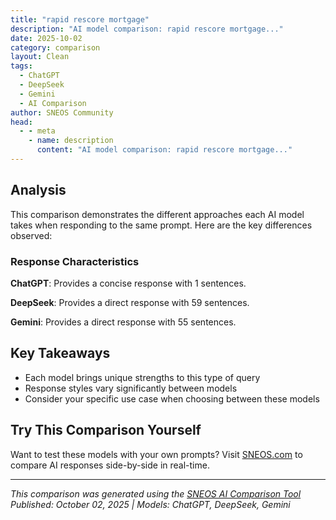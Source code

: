 ```yaml
---
title: "rapid rescore mortgage"
description: "AI model comparison: rapid rescore mortgage..."
date: 2025-10-02
category: comparison
layout: Clean
tags:
  - ChatGPT
  - DeepSeek
  - Gemini
  - AI Comparison
author: SNEOS Community
head:
  - - meta
    - name: description
      content: "AI model comparison: rapid rescore mortgage..."
---
```


<ChatComparison
  title="rapid rescore mortgage"
  prompt="rapid rescore mortgage"
  :responses='{"ChatGPT": "A rapid rescore is a process often used in the mortgage industry to quickly update a borrower&#x27;s credit score based on new information, typically to help them qualify for a loan or to improve terms on an existing mortgage application. This process can be beneficial after a borrower pays down debt or resolves a credit issue that could positively impact their score.\n\nHere’s how the rapid rescore process generally works:\n\n1. **Identify Issues**: A lender or mortgage broker identifies negative items on the borrower&#x27;s credit report that could be addressed to improve the credit score, such as high credit card balances or outdated collections.\n\n2. **Action Taken**: The borrower takes specific actions to improve their credit, such as paying down credit card balances or having inaccuracies corrected. \n\n3. **Verification**: The lender collects the necessary documentation to prove the changes, such as payment receipts or letters showing resolutions.\n\n4. **Submission to Credit Bureau**: The lender submits the updated information to a credit reporting agency using a rapid rescore service. This service helps facilitate the speedy update of the borrower’s credit report.\n\n5. **Updated Credit Score**: The credit reporting agency quickly updates the score based on this new information, often within a few days.\n\n6. **Rerun the Mortgage Application**: With the newly updated credit score, the lender reruns the mortgage application to see if the improved score results in better loan terms or if the borrower qualifies for a mortgage.\n\n**Important Points:**\n- Rapid rescoring is not free; there are costs involved, often borne by the lender or passed on to the borrower.\n- This method is more effective if the action taken directly impacts credit utilization or accounts in good standing.\n- Rapid rescoring is not a process available to individual consumers; it must be done through a lender or broker.\n\nIf you’re considering buying a home or refinancing, it&#x27;s a good idea to discuss this option with your lender if you think your credit situation can be improved quickly.", "DeepSeek": "Of course. Let\u0027s break down what a **Rapid Rescore** is in the context of a mortgage.\n\n### The Simple Definition\n\nA **Rapid Rescore** is a service offered by mortgage lenders, through specialized third-party companies, to quickly update the information on your credit reports *without* changing your actual credit history. Its primary goal is to reflect recent, positive changes in your financial behavior (like paying down debt) that haven\u0027t yet shown up on your official credit reports.\n\nThink of it as hitting the \u0022refresh\u0022 button on your credit score for underwriting purposes.\n\n---\n\n### Why is it Needed?\n\nCredit bureaus (Equifax, Experian, TransUnion) don\u0027t update your credit report in real-time. Creditors typically only report your account information once per month, and there can be a significant lag.\n\nThis creates a problem for mortgage applicants:\n* You pay off a large credit card balance to lower your **credit utilization ratio** (a major factor in your score).\n* You close an old account that was causing issues.\n* A past error on your report gets corrected.\n\nEven though you\u0027ve done these things, your credit score when the lender pulls it might not reflect these improvements. This could mean you get stuck with a higher interest rate or even fail to qualify for the loan.\n\nA rapid rescore forces a fast update to capture these changes.\n\n---\n\n### How the Rapid Rescore Process Works\n\nIt\u0027s a collaborative process initiated by your loan officer or mortgage broker. **You cannot order a rapid rescore yourself.**\n\n1. **Identification:** Your loan officer identifies that a small increase in your credit score would help you qualify for a better loan or a lower interest rate.\n2. **Documentation:** **You must provide proof** of the positive change. This is crucial. Examples include:\n * A bank statement showing a credit card balance was paid off.\n * A letter from a creditor confirming an error has been fixed.\n * A payoff statement for a loan.\n3. **Submission:** The lender submits your proof and a formal request to a specialized rapid rescore company.\n4. **Processing:** The rescore company works directly with the credit bureaus to update the specific items on your report.\n5. **New Score:** Within **3 to 5 business days** (sometimes even faster), the lender receives your updated credit report and new credit score.\n\n**Important:** A rapid rescore does **not** remove accurate negative information (like late payments from 2 years ago). It only updates the specific account information you have proof for.\n\n---\n\n### Key Benefits\n\n* **Speed:** The biggest advantage. Instead of waiting 30-60 days for natural updates, it takes just a few days.\n* **Better Loan Terms:** Even a 20-point increase can potentially save you tens of thousands of dollars over the life of a mortgage by qualifying you for a lower rate.\n* **Loan Approval:** It can be the difference between getting your dream home approved or having your application denied.\n\n---\n\n### Costs and Considerations\n\n* **Cost:** The service isn\u0027t free. Lenders typically charge between **$25 and $100 per tradeline** (per account updated) per credit bureau. The total cost depends on how many items need updating and how many bureaus are involved.\n* **Lender Discretion:** It is a service offered by the lender, not a right of the borrower. The lender must be willing to initiate the process.\n* **No Guarantee:** While it\u0027s designed to increase your score, the outcome is determined by the credit scoring model. In rare cases, a change could have a slightly negative or neutral effect.\n\n---\n\n### Rapid Rescore vs. Credit Repair: A Critical Difference\n\n| Feature | Rapid Rescore | Credit Repair Companies |\n| :--- | :--- | :--- |\n| **Goal** | Quickly reflect **accurate, recent** positive changes. | Dispute and remove **inaccurate or unverifiable** negative items. |\n| **Timeframe** | 3-5 business days. | Can take months or even years. |\n| **Process** | Lender-initiated with **documented proof**. | You hire a company that sends dispute letters to bureaus. |\n| **Cost** | Per-item fee from the lender. | Often monthly fees or large upfront costs. |\n| **Best For** | Mortgage applicants who have recently improved their financial picture. | Individuals with legitimate errors, old collections, or inaccuracies on their reports. |\n\n### When to Ask Your Loan Officer About a Rapid Rescore\n\nYou should bring it up if:\n* You\u0027ve recently paid down significant credit card debt.\n* You\u0027ve corrected an error on your credit report.\n* Your loan officer says you are just a few points away from a better interest rate tier.\n* You are concerned a recent financial move hasn\u0027t been reflected yet.\n\n**In summary, a rapid rescore is a powerful, fast-track tool used during the mortgage process to leverage your recent positive financial actions and secure the best possible loan terms.**", "Gemini": "Okay, let\u0027s break down \u0022rapid rescore\u0022 in the context of mortgages:\n\n**What is a Rapid Rescore?**\n\nA rapid rescore is a process where a mortgage lender or broker works with a credit reporting agency (TransUnion, Equifax, Experian) to quickly update or correct errors on a borrower\u0027s credit report. The goal is to improve the borrower\u0027s credit score in a short amount of time, potentially allowing them to qualify for a better mortgage interest rate or loan terms.\n\n**How Does it Work?**\n\n1. **Identification of Issues:** The lender or broker reviews the borrower\u0027s credit report carefully to identify:\n * **Errors:** Inaccurate account information (e.g., incorrect balances, wrongly reported late payments).\n * **Outdated Information:** Paid-off debts that haven\u0027t been updated, or accounts that should be closed but are still showing open.\n * **Missing Information:** Sometimes, positive credit history isn\u0027t being reported.\n\n2. **Documentation:** The borrower (with the help of the lender/broker) gathers documentation to support the corrections or updates. This could include:\n * Statements from creditors showing paid-off balances.\n * Letters from creditors confirming errors.\n * Court documents related to judgments that have been satisfied.\n\n3. **Submitting to the Credit Reporting Agency:** The lender/broker submits the documentation and a request for a rapid rescore to the credit reporting agency. *Importantly, only mortgage professionals (lenders and brokers) can request a rapid rescore.* Individual consumers cannot directly request it.\n\n4. **Verification and Update:** The credit reporting agency contacts the creditor or data provider to verify the information. If verified, the credit report is updated, and the credit score is recalculated.\n\n5. **New Credit Report:** The lender/broker pulls a new credit report with the updated score.\n\n**Key Things to Know and Consider:**\n\n* **Only Corrects Errors or Updates Information:** A rapid rescore *cannot* magically erase legitimate negative credit history (e.g., past late payments that are accurate). It only works to fix mistakes or reflect current, accurate information. It is not a way to trick or scam the system.\n* **Mortgage Professionals Only:** As mentioned earlier, *only mortgage lenders and brokers can request a rapid rescore*. This is because they have direct relationships with the credit reporting agencies and access to the necessary systems.\n* **Cost:** Lenders and brokers typically charge a fee for rapid rescoring services.\n* **Timeframe:** While it\u0027s called \u0022rapid,\u0022 it\u0027s not instantaneous. It typically takes a few days (2-5 business days) for the credit reporting agency to verify and update the information.\n* **No Guarantee:** There\u0027s no guarantee that a rapid rescore will significantly improve your credit score. The impact depends on the nature of the errors or updates and how they affect your overall credit profile.\n* **Alternative: Dispute Directly (Slower):** You can always dispute errors on your credit report directly with the credit reporting agencies yourself. This is free but typically takes longer (30-45 days). A rapid rescore is a faster, but paid, alternative.\n* **When it\u0027s Useful:**\n * You\u0027re on the verge of qualifying for a better interest rate, and a few points on your credit score could make the difference.\n * You\u0027ve identified clear errors on your credit report that are dragging down your score.\n * You\u0027ve recently paid off debts, and you need the credit report to reflect those payments quickly.\n* **When it\u0027s Not Useful:**\n * You have significant negative credit history that is accurate.\n * You need a large increase in your credit score. A rapid rescore usually only leads to a modest improvement.\n * You have plenty of time before you need to apply for a mortgage (in this case, you can dispute errors yourself and wait for the standard processing time).\n\n**Example:**\n\nLet\u0027s say Sarah is applying for a mortgage and her credit score is 670, which puts her just below the threshold for a better interest rate. The lender notices that Sarah paid off a $5,000 credit card debt three months ago, but it\u0027s still showing a balance on her credit report. Sarah provides the lender with documentation showing that the debt is paid. The lender requests a rapid rescore. The credit reporting agency verifies the information, updates the credit report, and Sarah\u0027s score increases to 685. She now qualifies for the better interest rate.\n\n**In summary:**\n\nA rapid rescore is a potentially valuable tool for improving your credit score quickly when applying for a mortgage, *but* it\u0027s not a magic bullet. It only works to correct errors or update information and must be done through a mortgage lender or broker. Understand the costs, benefits, and limitations before proceeding.\n"}' 
  published-date="12:10"
/>

## Analysis

This comparison demonstrates the different approaches each AI model takes when responding to the same prompt. Here are the key differences observed:

### Response Characteristics

**ChatGPT**: Provides a concise response with 1 sentences. 

**DeepSeek**: Provides a direct response with 59 sentences. 

**Gemini**: Provides a direct response with 55 sentences. 

## Key Takeaways

- Each model brings unique strengths to this type of query
- Response styles vary significantly between models
- Consider your specific use case when choosing between these models

## Try This Comparison Yourself

Want to test these models with your own prompts? Visit [SNEOS.com](https://sneos.com) to compare AI responses side-by-side in real-time.

---

*This comparison was generated using the [SNEOS AI Comparison Tool](https://sneos.com)*
*Published: October 02, 2025 | Models: ChatGPT, DeepSeek, Gemini*
